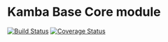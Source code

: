 Kamba Base Core module
==================
[![Build Status](https://secure.travis-ci.org/kambalabs/KmbBase.png?branch=master)](http://travis-ci.org/kambalabs/KmbBase)
[![Coverage Status](https://coveralls.io/repos/kambalabs/KmbBase/badge.png?branch=master)](https://coveralls.io/r/kambalabs/KmbBase)
